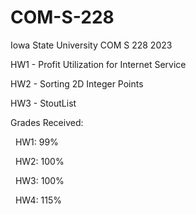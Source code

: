 # COM-S-228

Iowa State University COM S 228 2023

HW1 - Profit Utilization for Internet Service

HW2 - Sorting 2D Integer Points

HW3 - StoutList

Grades Received:

  HW1: 99%

  HW2: 100%

  HW3: 100%
  
  HW4: 115%
